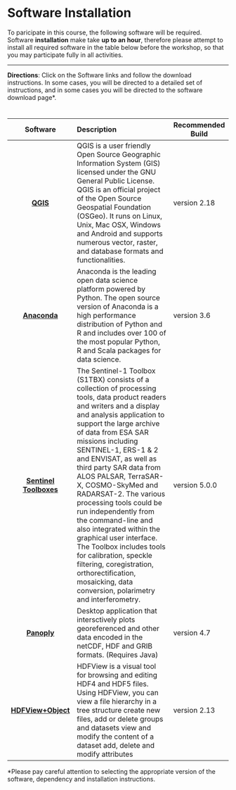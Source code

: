 # Software Installation

To paricipate in this course, the following software will be required. Software **installation** make take **up to an hour**, therefore please attempt to install all required software in the table below before the workshop, so that you may participate fully in all activities. 

---

**Directions**: Click on the Software links and follow the download instructions. In some cases, you will be directed to a  detailed set of instructions, and in some cases you will be directed to the software download page*. 

 

#
| Software | Description  | Recommended Build  |
| :--------: |:----| ----|
|[**QGIS**](QGIS_Download_Install.pdf)   | QGIS is a user friendly Open Source Geographic Information System (GIS) licensed under the GNU General Public License. QGIS is an official project of the Open Source Geospatial Foundation (OSGeo). It runs on Linux, Unix, Mac OSX, Windows and Android and supports numerous vector, raster, and database formats and functionalities. | version 2.18|
|[**Anaconda**](https://www.continuum.io/downloads)|Anaconda is the leading open data science platform powered by Python. The open source version of Anaconda is a high performance distribution of Python and R and includes over 100 of the most popular Python, R and Scala packages for data science. | version 3.6  |
|[**Sentinel Toolboxes**](http://step.esa.int/main/download/) | The Sentinel-1 Toolbox (S1TBX) consists of a collection of processing tools, data product readers and writers and a display and analysis application to support the large archive of data from ESA SAR missions including SENTINEL-1, ERS-1 & 2 and ENVISAT, as well as third party SAR data from ALOS PALSAR, TerraSAR-X, COSMO-SkyMed and RADARSAT-2. The various processing tools could be run independently from the command-line and also integrated within the graphical user interface. The Toolbox includes tools for calibration, speckle filtering, coregistration, orthorectification, mosaicking, data conversion, polarimetry and interferometry. | version 5.0.0 |
|[**Panoply**](https://www.giss.nasa.gov/tools/panoply)| Desktop application that intersctively plots georeferenced and other data encoded in the netCDF, HDF and GRIB formats. (Requires Java)| version 4.7 |
|[**HDFView+Object**](https://support.hdfgroup.org/products/java/release/download.html)| HDFView is a visual tool for browsing and editing HDF4 and HDF5 files. Using HDFView, you can view a file hierarchy in a tree structure create new files, add or delete groups and datasets view and modify the content of a dataset add, delete and modify attributes | version 2.13 |


*Please pay careful attention to selecting the appropriate version of the software, dependency and installation instructions.
